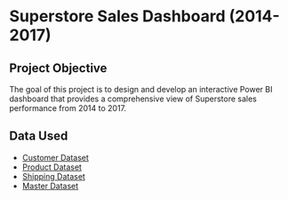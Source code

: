 # Superstore Sales Dashboard (2014-2017)
## Project Objective 
The goal of this project is to design and develop an interactive Power BI dashboard that provides a comprehensive view of Superstore sales performance from 2014 to 2017.

## Data Used
- [Customer Dataset](https://github.com/ChristopherKennyLiady/Data-Analysis-Dashboard/blob/main/Customers_Augmented%20(1).csv)
- [Product Dataset](https://github.com/ChristopherKennyLiady/Data-Analysis-Dashboard/blob/main/Products_Augmented%20(1).csv)
- [Shipping Dataset](https://github.com/ChristopherKennyLiady/Data-Analysis-Dashboard/blob/main/Shipping_Augmented%20(1).csv)
- [Master Dataset](https://github.com/ChristopherKennyLiady/Data-Analysis-Dashboard/blob/main/Super%20Store%20Data%20(1).xlsx)

